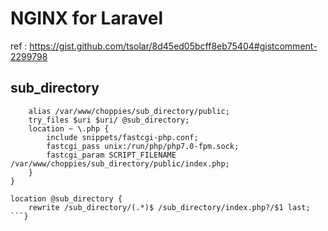 #  NGINX for Laravel
ref :
https://gist.github.com/tsolar/8d45ed05bcff8eb75404#gistcomment-2299798

## sub_directory

  ```location ^~ /sub_directory {  
      alias /var/www/choppies/sub_directory/public;  
      try_files $uri $uri/ @sub_directory;  
      location ~ \.php {  
          include snippets/fastcgi-php.conf;
          fastcgi_pass unix:/run/php/php7.0-fpm.sock; 
          fastcgi_param SCRIPT_FILENAME /var/www/choppies/sub_directory/public/index.php;
      }  
  }  

  location @sub_directory {
      rewrite /sub_directory/(.*)$ /sub_directory/index.php?/$1 last;  
  ```}
